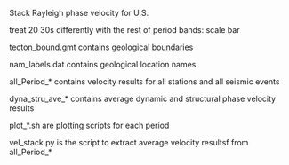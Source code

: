 Stack Rayleigh phase velocity for U.S.

treat 20 30s differently with the rest of period bands: scale bar

tecton_bound.gmt contains geological boundaries

nam_labels.dat contains geological location names

all_Period_* contains velocity results for all stations and all seismic events

dyna_stru_ave_* contains average dynamic and structural phase velocity results

plot_*.sh are plotting scripts for each period

vel_stack.py is the script to extract average velocity resultsf from all_Period_*
